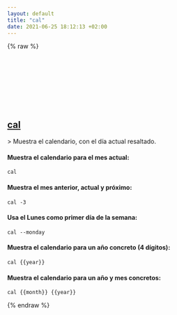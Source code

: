 ```yaml
---
layout: default
title: "cal"
date: 2021-06-25 18:12:13 +02:00
---
```

{% raw %}
<h2 id="cal">
  <a href="/es/linux/cal.html">cal</a> <a href="#cal"><svg class="icon">
    <use href="/assets/images/unicode_sprite.svg#link" />
  </svg></a>
</h2>
> Muestra el calendario, con el día actual resaltado.

#### Muestra el calendario para el mes actual:
```shell
cal
```
#### Muestra el mes anterior, actual y próximo:
```shell
cal -3
```
#### Usa el Lunes como primer día de la semana:
```shell
cal --monday
```
#### Muestra el calendario para un año concreto (4 dígitos):
```shell
cal {{year}}
```
#### Muestra el calendario para un año y mes concretos:
```shell
cal {{month}} {{year}}
```
{% endraw %}